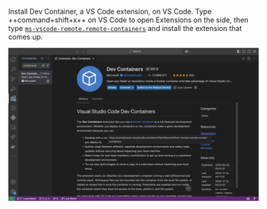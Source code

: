 Install Dev Container, a VS Code extension, on VS Code.
Type ++command+shift+x++ on VS Code to open Extensions on the side, then type [`ms-vscode-remote.remote-containers`](https://marketplace.visualstudio.com/items?itemName=ms-vscode-remote.remote-containers) and install the extension that comes up.

![Dev Container](../img/devcontainer.png)
